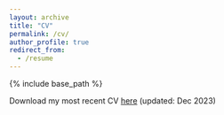```yaml
---
layout: archive
title: "CV"
permalink: /cv/
author_profile: true
redirect_from:
  - /resume
---
```


{% include base_path %}

Download my most recent CV [here](../files/Gavin_CV_12112023.pdf) (updated: Dec 2023)

